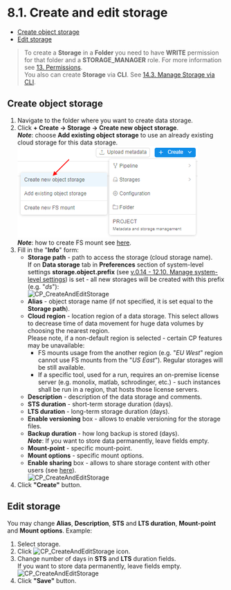 # 8.1. Create and edit storage

- [Create object storage](#create-object-storage)
- [Edit storage](#edit-storage)

> To create a **Storage** in a **Folder** you need to have **WRITE** permission for that folder and a **STORAGE\_MANAGER** role. For more information see [13. Permissions](../13_Permissions/13._Permissions.md).  
> You also can create **Storage** via **CLI**. See [14.3. Manage Storage via CLI](../14_CLI/14.3._Manage_Storage_via_CLI.md).

## Create object storage

1. Navigate to the folder where you want to create data storage.
2. Click **+ Create → Storage → Create new object storage**.  
    **_Note_**: choose **Add existing object storage** to use an already existing cloud storage for this data storage.  
    ![CP_CreateAndEditStorage](attachments/CreateAndEditStorage_1.png)  
    **_Note_**: how to create FS mount see [here](8.7._Create_shared_file_system.md).  
3. Fill in the "**Info**" form:  
    - **Storage path** - path to access the storage (cloud storage name).  
    If on **Data storage** tab in **Preferences** section of system-level settings **storage.object.prefix** (see [v.0.14 - 12.10. Manage system-level settings](../12_Manage_Settings/12.10._Manage_system-level_settings.md#data-storage)) is set - all new storages will be created with this prefix (e.g. "*ds*"):  
    ![CP_CreateAndEditStorage](attachments/CreateAndEditStorage_2.png)
    - **Alias** - object storage name (if not specified, it is set equal to the **Storage path**).
    - **Cloud region** - location region of a data storage. This select allows to decrease time of data movement for huge data volumes by choosing the nearest region.  
        Please note, if a non-default region is selected - certain CP features may be unavailable:  
        - FS mounts usage from the another region (e.g. "_EU West_" region cannot use FS mounts from the "_US East_"). Regular storages will be still available.
        - If a specific tool, used for a run, requires an on-premise license server (e.g. monolix, matlab, schrodinger, etc.) - such instances shall be run in a region, that hosts those license servers.  
    - **Description** - description of the data storage and comments.
    - **STS duration** - short-term storage duration (days).
    - **LTS duration** - long-term storage duration (days).
    - **Enable versioning** box - allows to enable versioning for the storage files.
    - **Backup duration** - how long backup is stored (days).  
        **_Note_**: If you want to store data permanently, leave fields empty.
    - **Mount-point** - specific mount-point.
    - **Mount options** - specific mount options.
    - **Enable sharing** box - allows to share storage content with other users (see [here](8.8._Data_sharing.md)).  
        ![CP_CreateAndEditStorage](attachments/CreateAndEditStorage_3.png)
4. Click **"Create"** button.

## Edit storage

You may change **Alias**, **Description**, **STS** and **LTS duration**, **Mount-point** and **Mount options**. Example:

1. Select storage.
2. Click ![CP_CreateAndEditStorage](attachments/CreateAndEditStorage_4.png) icon.
3. Change number of days in **STS** and **LTS** duration fields.  
    If you want to store data permanently, leave fields empty.  
    ![CP_CreateAndEditStorage](attachments/CreateAndEditStorage_5.png)
4. Click **"Save"** button.